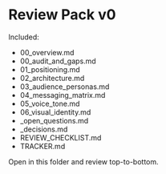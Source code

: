 # Review Pack v0

Included:
- 00_overview.md
- 00_audit_and_gaps.md
- 01_positioning.md
- 02_architecture.md
- 03_audience_personas.md
- 04_messaging_matrix.md
- 05_voice_tone.md
- 06_visual_identity.md
- _open_questions.md
- _decisions.md
- REVIEW_CHECKLIST.md
- TRACKER.md

Open in this folder and review top-to-bottom.
